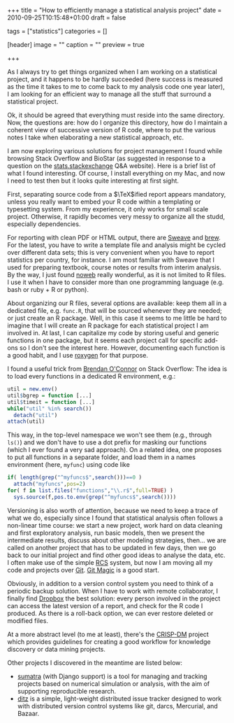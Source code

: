 +++
title = "How to efficiently manage a statistical analysis project"
date = 2010-09-25T10:15:48+01:00
draft = false

tags = ["statistics"]
categories = []

[header]
image = ""
caption = ""
preview = true

+++

As I always try to get things organized when I am working on a statistical project, and it happens to be hardly succeeded (here success is measured as the time it takes to me to come back to my analysis code one year later), I am looking for an efficient way to manage all the stuff that surround a statistical project.

Ok, it should be agreed that everything must reside into the same directory. Now, the questions are: how do I organize this directory, how do I maintain a coherent view of successive version of R code, where to put the various notes I take when elaborating a new statistical approach, etc.

I am now exploring various solutions for project management I found while browsing Stack Overflow and BioStar (as suggested in response to a question on the [stats.stackexchange](http://stats.stackexchange.com/) Q&A website). Here is a brief list of what I found interesting. Of course, I install everything on my Mac, and now I need to test then but it looks quite interesting at first sight.

First, separating source code from a $\TeX$ified report appears mandatory, unless you really want to embed your R code within a templating or typesetting system. From my experience, it only works for small scale project. Otherwise, it rapidly becomes very messy to organize all the studd, especially dependencies.

For reporting with clean PDF or HTML output, there are [Sweave](http://www.stat.uni-muenchen.de/~leisch/Sweave/) and [brew](http://cran.r-project.org/web/packages/brew/index.html). For the latest, you have to write a template file and analysis might be cycled over different data sets; this is very convenient when you have to report statistics per country, for instance. I am most familiar with Sweave that I used for preparing textbook, course notes or results from interim analysis. By the way, I just found [noweb](http://www.cs.tufts.edu/~nr/noweb/) really wonderful, as it is not limited to R files. I use it when I have to consider more than one programming language (e.g. bash or ruby + R or python).

About organizing our R files, several options are available: keep them all in a dedicated file, e.g. `func.R`, that will be sourced whenever they are needed; or just create an R package. Well, in this case it seems to me little be hard to imagine that I will create an R package for each statistical project I am involved in. At last, I can capitalize my code by storing useful and generic functions in one package, but it seems each project call for specific add-ons so I don't see the interest here. However, documenting each function is a good habit, and I use [roxygen](http://roxygen.org/) for that purpose.

I found a useful trick from [Brendan O'Connor](http://anyall.org/) on Stack Overflow: The idea is to load every functions in a dedicated R environment, e.g.:

```r
util = new.env()
util$bgrep = function [...]
util$timeit = function [...]
while("util" %in% search())
  detach("util")
attach(util)	
```

This way, in the top-level namespace we won't see them (e.g., through `ls()`) and we don't have to use a dot prefix for masking our functions (which I ever found a very sad approach). On a related idea, one proposes to put all functions in a separate folder, and load them in a names environment (here, `myfunc`) using code like

```r
if( length(grep("^myfuncs$",search()))==0 )
  attach("myfuncs",pos=2)
for( f in list.files("functions","\\.r$",full=TRUE) )
  sys.source(f,pos.to.env(grep("^myfuncs$",search())))		
```

Versioning is also worth of attention, because we need to keep a trace of what we do, especially since I found that statistical analysis often follows a non-linear time course: we start a new project, work hard on data cleaning and first exploratory analysis, run basic models, then we present the intermediate results, discuss about other modeling strategies, then... we are called on another project that has to be updated in few days, then we go back to our initial project and find other good ideas to analyse the data, etc. I often make use of the simple [RCS](http://tldp.org/HOWTO/RCS-5.html) system, but now I am moving all my code and projects over [Git](http://git-scm.com/). [Git Magic](http://www-cs-students.stanford.edu/~blynn/gitmagic/) is a good start.

Obviously, in addition to a version control system you need to think of a periodic backup solution. When I have to work with remote collaborator, I finally find [Dropbox](http://www.dropbox.com) the best solution: every person involved in the project can access the latest version of a report, and check for the R code I produced. As there is a roll-back option, we can ever restore deleted or modified files.

At a more abstract level (to me at least), there's the [CRISP-DM](http://www.crisp-dm.org/) project which provides guidelines for creating a good workflow for knowledge discovery or data mining projects.

Other projects I discovered in the meantime are listed below:

- [sumatra](http://neuralensemble.org/trac/sumatra) (with Django support) is a tool for managing and tracking projects based on numerical simulation or analysis, with the aim of supporting reproducible research.
- [ditz](http://ditz.rubyforge.org/) is a simple, light-weight distributed issue tracker designed to work with distributed version control systems like git, darcs, Mercurial, and Bazaar.

